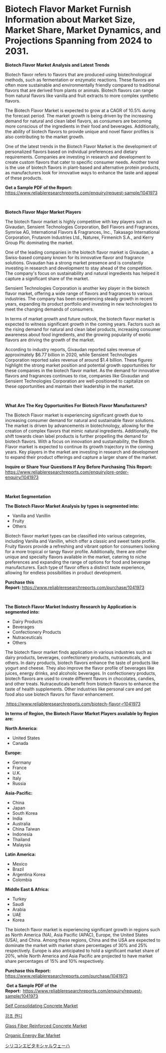<p><h1>Biotech Flavor Market Furnish Information about Market Size, Market Share, Market Dynamics, and Projections Spanning from 2024 to 2031.</h1></p><p><strong>Biotech Flavor Market Analysis and Latest Trends</strong></p>
<p><p>Biotech flavor refers to flavors that are produced using biotechnological methods, such as fermentation or enzymatic reactions. These flavors are often more sustainable and environmentally friendly compared to traditional flavors that are derived from plants or animals. Biotech flavors can range from natural flavors like vanilla and fruit extracts to more complex synthetic flavors.</p><p>The Biotech Flavor Market is expected to grow at a CAGR of 10.5% during the forecast period. The market growth is being driven by the increasing demand for natural and clean label flavors, as consumers are becoming more conscious of the ingredients in their food and beverages. Additionally, the ability of biotech flavors to provide unique and novel flavor profiles is also contributing to the market growth.</p><p>One of the latest trends in the Biotech Flavor Market is the development of personalized flavors based on individual preferences and dietary requirements. Companies are investing in research and development to create custom flavors that cater to specific consumer needs. Another trend is the use of biotech flavors in plant-based and alternative protein products, as manufacturers look for innovative ways to enhance the taste and appeal of these products.</p></p>
<p><strong>Get a Sample PDF of the Report:&nbsp;</strong> <a href="https://www.reliableresearchreports.com/enquiry/request-sample/1041973">https://www.reliableresearchreports.com/enquiry/request-sample/1041973</a></p>
<p>&nbsp;</p>
<p><strong>Biotech Flavor Major Market Players</strong></p>
<p><p>The biotech flavor market is highly competitive with key players such as Givaudan, Sensient Technologies Corporation, Bell Flavors and Fragrances, Symrise AG, International Flavors & Fragrances, Inc., Takasago International Corporation, Frutarom Industries Ltd., Naturex, Firmenich S.A., and Kerry Group Plc dominating the market.</p><p>One of the leading companies in the biotech flavor market is Givaudan, a Swiss-based company known for its innovative flavor and fragrance solutions. Givaudan has a strong market presence and is constantly investing in research and development to stay ahead of the competition. The company's focus on sustainability and natural ingredients has helped it capture a significant share of the market.</p><p>Sensient Technologies Corporation is another key player in the biotech flavor market, offering a wide range of flavors and fragrances to various industries. The company has been experiencing steady growth in recent years, expanding its product portfolio and investing in new technologies to meet the changing demands of consumers.</p><p>In terms of market growth and future outlook, the biotech flavor market is expected to witness significant growth in the coming years. Factors such as the rising demand for natural and clean label products, increasing consumer awareness about food ingredients, and the growing popularity of exotic flavors are driving the growth of the market.</p><p>According to industry reports, Givaudan reported sales revenue of approximately $6.77 billion in 2020, while Sensient Technologies Corporation reported sales revenue of around $1.4 billion. These figures highlight the strong market position and potential growth opportunities for these companies in the biotech flavor market. As the demand for innovative flavors and fragrances continues to rise, companies like Givaudan and Sensient Technologies Corporation are well-positioned to capitalize on these opportunities and maintain their leadership in the market.</p></p>
<p>&nbsp;</p>
<p><strong>What Are The Key Opportunities For Biotech Flavor Manufacturers?</strong></p>
<p><p>The Biotech Flavor market is experiencing significant growth due to increasing consumer demand for natural and sustainable flavor solutions. The market is driven by advancements in biotechnology, allowing for the creation of complex flavors that mimic natural ingredients. Additionally, the shift towards clean label products is further propelling the demand for biotech flavors. With a focus on innovation and sustainability, the Biotech Flavor market is expected to continue its growth trajectory in the coming years. Key players in the market are investing in research and development to expand their product offerings and capture a larger share of the market.</p></p>
<p><strong>Inquire or Share Your Questions If Any Before Purchasing This Report:</strong> <a href="https://www.reliableresearchreports.com/enquiry/pre-order-enquiry/1041973">https://www.reliableresearchreports.com/enquiry/pre-order-enquiry/1041973</a></p>
<p>&nbsp;</p>
<p><strong>Market Segmentation</strong></p>
<p><strong>The Biotech Flavor Market Analysis by types is segmented into:</strong></p>
<p><ul><li>Vanilla and Vanillin</li><li>Fruity</li><li>Others</li></ul></p>
<p><p>Biotech flavor market types can be classified into various categories, including Vanilla and Vanillin, which offer a classic and sweet taste profile. Fruity flavors provide a refreshing and vibrant option for consumers looking for a more tropical or tangy flavor profile. Additionally, there are other unique and specialty flavors available in the market, catering to niche preferences and expanding the range of options for food and beverage manufacturers. Each type of flavor offers a distinct taste experience, allowing for endless possibilities in product development.</p></p>
<p><strong>Purchase this Report:&nbsp;</strong><a href="https://www.reliableresearchreports.com/purchase/1041973">https://www.reliableresearchreports.com/purchase/1041973</a></p>
<p>&nbsp;</p>
<p><strong>The Biotech Flavor Market Industry Research by Application is segmented into:</strong></p>
<p><ul><li>Dairy Products</li><li>Beverages</li><li>Confectionery Products</li><li>Nutraceuticals</li><li>Others</li></ul></p>
<p><p>The biotech flavor market finds application in various industries such as dairy products, beverages, confectionery products, nutraceuticals, and others. In dairy products, biotech flavors enhance the taste of products like yogurt and cheese. They also improve the flavor profile of beverages like juices, energy drinks, and alcoholic beverages. In confectionery products, biotech flavors are used to create different flavors in chocolates, candies, and other treats. Nutraceuticals benefit from biotech flavors to enhance the taste of health supplements. Other industries like personal care and pet food also use biotech flavors for flavor enhancement.</p></p>
<p><a href="https://www.reliableresearchreports.com/biotech-flavor-r1041973">&nbsp;https://www.reliableresearchreports.com/biotech-flavor-r1041973</a></p>
<p><strong>In terms of Region, the Biotech Flavor Market Players available by Region are:</strong></p>
<p>
    <p> <strong> North America: </strong>
        <ul>
            <li>United States</li>
            <li>Canada</li>
        </ul>
        </p> 
    <p> <strong> Europe: </strong>
        <ul>
            <li>Germany</li>
            <li>France</li>
            <li>U.K.</li>
            <li>Italy</li>
            <li>Russia</li>
        </ul>
        </p> 
    <p> <strong> Asia-Pacific: </strong>
        <ul>
            <li>China</li>
            <li>Japan</li>
            <li>South Korea</li>
            <li>India</li>
            <li>Australia</li>
            <li>China Taiwan</li>
            <li>Indonesia</li>
            <li>Thailand</li>
            <li>Malaysia</li>
        </ul>
        </p> 
    <p> <strong> Latin America: </strong>
        <ul>
            <li>Mexico</li>
            <li>Brazil</li>
            <li>Argentina Korea</li>
            <li>Colombia</li>
        </ul>
        </p> 
    <p> <strong> Middle East & Africa: </strong>
        <ul>
            <li>Turkey</li>
            <li>Saudi</li>
            <li>Arabia</li>
            <li>UAE</li>
            <li>Korea</li>
        </ul>
    </p>
    </p>
<p><p>The biotech flavor market is experiencing significant growth in regions such as North America (NA), Asia Pacific (APAC), Europe, the United States (USA), and China. Among these regions, China and the USA are expected to dominate the market with market share percentages of 30% and 25% respectively. Europe is also anticipated to hold a significant market share of 20%, while North America and Asia Pacific are projected to have market share percentages of 15% and 10% respectively.</p></p>
<p><strong>Purchase this Report: </strong><a href="https://www.reliableresearchreports.com/purchase/1041973">https://www.reliableresearchreports.com/purchase/1041973</a></p>
<p>&nbsp;<strong>Get a Sample PDF of the Report:&nbsp;&nbsp;</strong><a href="https://www.reliableresearchreports.com/enquiry/request-sample/1041973">https://www.reliableresearchreports.com/enquiry/request-sample/1041973</a></p>
<p><strong></strong></p>
<p><p><a href="https://issuu.com/reportprime-2/docs/self-consolidating-concrete-market-_ac9f1943fea8c4">Self Consolidating Concrete Market</a></p><p><a href="https://github.com/khytkeqagplkzqvh/Market-Research-Report-List-1/blob/main/542647217596.md">감초 캔디</a></p><p><a href="https://issuu.com/reportprime-2/docs/glass-fiber-reinforced-concrete-market-size-2030.p">Glass Fiber Reinforced Concrete Market</a></p><p><a href="https://github.com/cecuraprangm/Market-Research-Report-List-2/blob/main/organic-energy-bar-market.md">Organic Energy Bar Market</a></p><p><a href="https://github.com/xemfu2379520/Market-Research-Report-List-1/blob/main/489539118833.md">シリコンエピタキシャルウェーハ</a></p></p>
